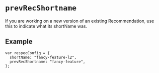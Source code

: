 # `prevRecShortname`

If you are working on a new version of an existing Recommendation, use this to indicate what its shortName was.

## Example

```JS
var respecConfig = {
  shortName: "fancy-feature-l2",
  prevRecShortname: "fancy-feature",
};
```
